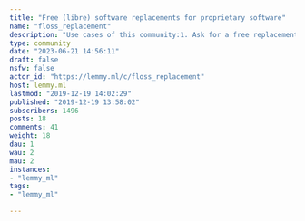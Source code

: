 ```yaml
---
title: "Free (libre) software replacements for proprietary software" 
name: "floss_replacement"
description: "Use cases of this community:1. Ask for a free replacement for a particular proprietary software2. Ask for a free software that solves a particular problem3. Share lesser-known free software that you think deserves recognition"
type: community
date: "2023-06-21 14:56:11"
draft: false
nsfw: false
actor_id: "https://lemmy.ml/c/floss_replacement"
host: lemmy.ml
lastmod: "2019-12-19 14:02:29"
published: "2019-12-19 13:58:02"
subscribers: 1496
posts: 18
comments: 41
weight: 18
dau: 1
wau: 2
mau: 2
instances:
- "lemmy_ml"
tags: 
- "lemmy_ml"

---
```

